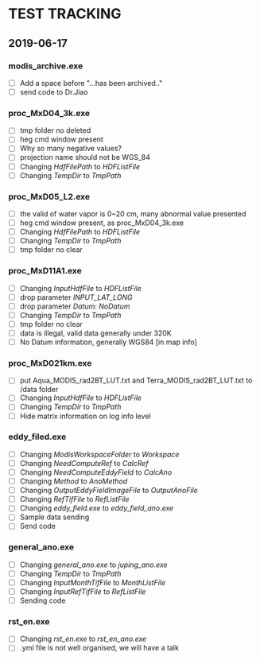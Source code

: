 # TEST TRACKING

## 2019-06-17

### modis_archive.exe

- [ ] Add a space before "...has been archived.."
- [ ] send code to Dr.Jiao

### proc_MxD04_3k.exe

- [ ] tmp folder no deleted
- [ ] heg cmd window present
- [ ] Why so many negative values?
- [ ] projection name should not be WGS_84
- [ ] Changing *HdfFilePath* to *HDFListFile*
- [ ] Changing *TempDir* to *TmpPath*

### proc_MxD05_L2.exe

- [ ] the valid of water vapor is 0~20 cm, many abnormal value presented
- [ ] heg cmd window present, as proc_MxD04_3k.exe
- [ ] Changing *HdfFilePath* to *HDFListFile*
- [ ] Changing *TempDir* to *TmpPath*
- [ ] tmp folder no clear

### proc_MxD11A1.exe

- [ ] Changing *InputHdfFile* to *HDFListFile*
- [ ] drop parameter *INPUT_LAT_LONG*
- [ ] drop parameter *Datum: NoDatum*
- [ ] Changing *TempDir* to *TmpPath*
- [ ] tmp folder no clear
- [ ] data is illegal, valid data generally under 320K
- [ ] No Datum information, generally WGS84 [in map info] 

### proc_MxD021km.exe

- [ ] put Aqua_MODIS_rad2BT_LUT.txt and Terra_MODIS_rad2BT_LUT.txt  to /data folder
- [ ] Changing *InputHdfFile* to *HDFListFile*
- [ ] Changing *TempDir* to *TmpPath*
- [ ] Hide matrix information on log info level

### eddy_filed.exe

- [ ] Changing *ModisWorkspaceFolder* to *Workspace*
- [ ] Changing *NeedComputeRef* to *CalcRef*
- [ ] Changing *NeedComputeEddyField* to *CalcAno*
- [ ] Changing *Method* to *AnoMethod*
- [ ] Changing *OutputEddyFieldImageFile* to *OutputAnoFile*
- [ ] Changing *RefTifFile* to *RefListFile*
- [ ] Changing *eddy_field.exe* to *eddy_field_ano.exe*
- [ ] Sample data sending
- [ ] Send code

### general_ano.exe

- [ ] Changing *general_ano.exe* to *juping_ano.exe*
- [ ] Changing *TempDir* to *TmpPath*
- [ ] Changing *InputMonthTifFile* to *MonthListFile*
- [ ] Changing *InputRefTifFile* to *RefListFile*
- [ ] Sending code

### rst_en.exe

- [ ] Changing *rst_en.exe* to *rst_en_ano.exe*
- [ ] .yml file is not well organised, we will have a talk